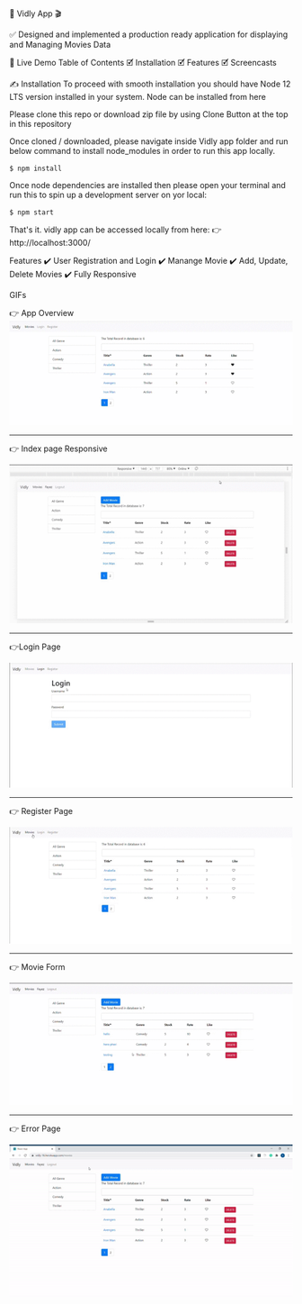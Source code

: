🎥 Vidly App 🎬

✅ Designed and implemented a production ready application for displaying and Managing Movies Data

👏 Live Demo
Table of Contents
🗹 Installation
🗹 Features
🗹 Screencasts

✍️ Installation
To proceed with smooth installation you should have Node 12 LTS version installed in your system. Node can be installed from here

Please clone this repo or download zip file by using Clone Button at the top in this repository

Once cloned / downloaded, please navigate inside Vidly app folder and run below command to install node_modules in order to run this app locally.

```shell
$ npm install
```

Once node dependencies are installed then please open your terminal and run this to spin up a development server on yor local:

```shell
$ npm start
```

That's it. vidly app can be accessed locally from here: 👉 http://localhost:3000/

Features
✔️ User Registration and Login
✔️ Manange Movie
✔️ Add, Update, Delete Movies
✔️ Fully Responsive

GIFs

👉 App Overview
![Index](/src/assests/home.gif)

---

👉 Index page Responsive

![Index-Responsive](/src/assests/responsive.gif)

---

👉Login Page

![Login](/src/assests/login.gif)

---

👉 Register Page

![Register](/src/assests/Register.gif)

---

👉 Movie Form

![add update delete Page](/src/assests/add-update-delete.gif)

---

👉 Error Page

![error Page](/src/assests/error-page.gif)
